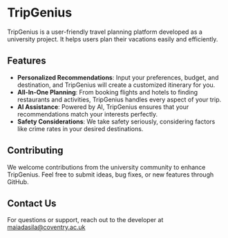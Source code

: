 # TripGenius

TripGenius is a user-friendly travel planning platform developed as a university project. It helps users plan their vacations easily and efficiently.

## Features

- **Personalized Recommendations**: Input your preferences, budget, and destination, and TripGenius will create a customized itinerary for you.
- **All-In-One Planning**: From booking flights and hotels to finding restaurants and activities, TripGenius handles every aspect of your trip.
- **AI Assistance**: Powered by AI, TripGenius ensures that your recommendations match your interests perfectly.
- **Safety Considerations**: We take safety seriously, considering factors like crime rates in your desired destinations.

## Contributing

We welcome contributions from the university community to enhance TripGenius. Feel free to submit ideas, bug fixes, or new features through GitHub.

## Contact Us

For questions or support, reach out to the developer at maiadasila@coventry.ac.uk
